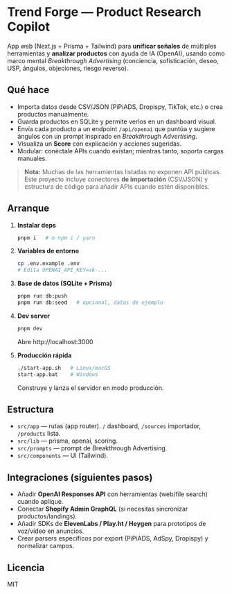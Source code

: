 # Trend Forge — Product Research Copilot

App web (Next.js + Prisma + Tailwind) para **unificar señales** de múltiples herramientas y **analizar productos** con ayuda de IA (OpenAI), usando como marco mental *Breakthrough Advertising* (conciencia, sofisticación, deseo, USP, ángulos, objeciones, riesgo reverso).

## Qué hace
- Importa datos desde CSV/JSON (PiPiADS, Dropispy, TikTok, etc.) o crea productos manualmente.
- Guarda productos en SQLite y permite verlos en un dashboard visual.
- Envía cada producto a un endpoint `/api/openai` que puntúa y sugiere ángulos con un prompt inspirado en *Breakthrough Advertising*.
- Visualiza un **Score** con explicación y acciones sugeridas.
- Modular: conéctale APIs cuando existan; mientras tanto, soporta cargas manuales.

> **Nota:** Muchas de las herramientas listadas no exponen API públicas. Este proyecto incluye conectores **de importación** (CSV/JSON) y estructura de código para añadir APIs cuando estén disponibles.

## Arranque
1. **Instalar deps**
   ```bash
   pnpm i   # o npm i / yarn
   ```
2. **Variables de entorno**
   ```bash
   cp .env.example .env
   # Edita OPENAI_API_KEY=sk-...
   ```
3. **Base de datos (SQLite + Prisma)**
   ```bash
   pnpm run db:push
   pnpm run db:seed   # opcional, datos de ejemplo
   ```
4. **Dev server**
   ```bash
   pnpm dev
   ```
   Abre http://localhost:3000

5. **Producción rápida**
   ```bash
   ./start-app.sh   # Linux/macOS
   start-app.bat    # Windows
   ```
   Construye y lanza el servidor en modo producción.

## Estructura
- `src/app` — rutas (app router). `/` dashboard, `/sources` importador, `/products` lista.
- `src/lib` — prisma, openai, scoring.
- `src/prompts` — prompt de Breakthrough Advertising.
- `src/components` — UI (Tailwind).

## Integraciones (siguientes pasos)
- Añadir **OpenAI Responses API** con herramientas (web/file search) cuando aplique.
- Conectar **Shopify Admin GraphQL** (si necesitas sincronizar productos/landings).
- Añadir SDKs de **ElevenLabs / Play.ht / Heygen** para prototipos de voz/video en anuncios.
- Crear parsers específicos por export (PiPiADS, AdSpy, Dropispy) y normalizar campos.

## Licencia
MIT

